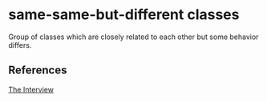 # same-same-but-different classes

Group of classes which are closely related to each other but some behavior differs.

## References

[The Interview](https://www.youtube.com/watch?v=7tTfL-DtpXk&ab_channel=BradGroux)
